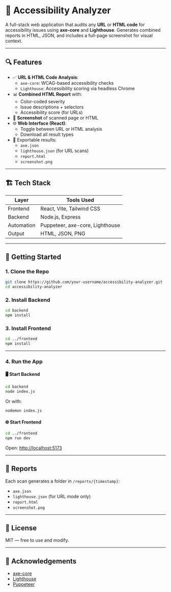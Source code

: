 
# 🧪 Accessibility Analyzer

A full-stack web application that audits any **URL** or **HTML code** for accessibility issues using **axe-core** and **Lighthouse**. Generates combined reports in HTML, JSON, and includes a full-page screenshot for visual context.

---

## 🔍 Features

- ✅ **URL & HTML Code Analysis**:
  - `axe-core`: WCAG-based accessibility checks
  - `Lighthouse`: Accessibility scoring via headless Chrome
- 📊 **Combined HTML Report** with:
  - Color-coded severity
  - Issue descriptions + selectors
  - Accessibility score (for URLs)
- 📸 **Screenshot** of scanned page or HTML
- 🌐 **Web Interface (React)**:
  - Toggle between URL or HTML analysis
  - Download all result types
- 💾 Exportable results:
  - `axe.json`
  - `lighthouse.json` (for URL scans)
  - `report.html`
  - `screenshot.png`

---

## 🏗️ Tech Stack

| Layer       | Tools Used                          |
|-------------|--------------------------------------|
| Frontend    | React, Vite, Tailwind CSS            |
| Backend     | Node.js, Express                     |
| Automation  | Puppeteer, axe-core, Lighthouse      |
| Output      | HTML, JSON, PNG                      |

---

## 🚀 Getting Started

### 1. Clone the Repo

```bash
git clone https://github.com/your-username/accessibility-analyzer.git
cd accessibility-analyzer
```

### 2. Install Backend

```bash
cd backend
npm install
```

### 3. Install Frontend

```bash
cd ../frontend
npm install
```

---

### 4. Run the App

#### 🖥️ Start Backend

```bash
cd backend
node index.js
```

Or with:

```bash
nodemon index.js
```

#### 🌐 Start Frontend

```bash
cd ../frontend
npm run dev
```

Open: [http://localhost:5173](http://localhost:5173)

---

## 📂 Reports

Each scan generates a folder in `/reports/{timestamp}`:

- `axe.json`
- `lighthouse.json` (for URL mode only)
- `report.html`
- `screenshot.png`

---

## 📄 License

MIT — free to use and modify.

---

## 🙌 Acknowledgements

- [axe-core](https://github.com/dequelabs/axe-core)
- [Lighthouse](https://github.com/GoogleChrome/lighthouse)
- [Puppeteer](https://github.com/puppeteer/puppeteer)
